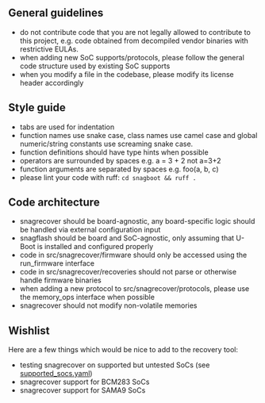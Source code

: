 ## General guidelines

- do not contribute code that you are not legally allowed to contribute to this
  project, e.g. code obtained from decompiled vendor binaries with
  restrictive EULAs.
- when adding new SoC supports/protocols, please follow the general code
  structure used by existing SoC supports
- when you modify a file in the codebase, please modify its license header
  accordingly

## Style guide

- tabs are used for indentation
- function names use snake case, class names use camel case and global
  numeric/string constants use screaming snake case.
- function definitions should have type hints when possible
- operators are surrounded by spaces e.g. a = 3 + 2 not a=3+2
- function arguments are separated by spaces e.g. foo(a, b, c)
- please lint your code with ruff: `cd snagboot && ruff .`

## Code architecture

- snagrecover should be board-agnostic, any board-specific logic should be
  handled via external configuration input
- snagflash should be board and SoC-agnostic, only assuming that U-Boot is
  installed and configured properly
- code in src/snagrecover/firmware should only be accessed using the
  run_firmware interface
- code in src/snagrecover/recoveries should not parse or otherwise handle
  firmware binaries
- when adding a new protocol to src/snagrecover/protocols, please use the
  memory_ops interface when possible
- snagrecover should not modify non-volatile memories

## Wishlist

Here are a few things which would be nice to add to the recovery tool:
- testing snagrecover on supported but untested SoCs (see
  [supported_socs.yaml](src/snagrecover/supported_socs.yaml))
- snagrecover support for BCM283 SoCs
- snagrecover support for SAMA9 SoCs

